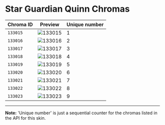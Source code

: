 # Star Guardian Quinn Chromas

| Chroma ID | Preview | Unique number |
|---|---|---|
| `133015` | ![133015](https://raw.communitydragon.org/latest/plugins/rcp-be-lol-game-data/global/default/v1/champion-chroma-images/133/133015.png) | 1 |
| `133016` | ![133016](https://raw.communitydragon.org/latest/plugins/rcp-be-lol-game-data/global/default/v1/champion-chroma-images/133/133016.png) | 2 |
| `133017` | ![133017](https://raw.communitydragon.org/latest/plugins/rcp-be-lol-game-data/global/default/v1/champion-chroma-images/133/133017.png) | 3 |
| `133018` | ![133018](https://raw.communitydragon.org/latest/plugins/rcp-be-lol-game-data/global/default/v1/champion-chroma-images/133/133018.png) | 4 |
| `133019` | ![133019](https://raw.communitydragon.org/latest/plugins/rcp-be-lol-game-data/global/default/v1/champion-chroma-images/133/133019.png) | 5 |
| `133020` | ![133020](https://raw.communitydragon.org/latest/plugins/rcp-be-lol-game-data/global/default/v1/champion-chroma-images/133/133020.png) | 6 |
| `133021` | ![133021](https://raw.communitydragon.org/latest/plugins/rcp-be-lol-game-data/global/default/v1/champion-chroma-images/133/133021.png) | 7 |
| `133022` | ![133022](https://raw.communitydragon.org/latest/plugins/rcp-be-lol-game-data/global/default/v1/champion-chroma-images/133/133022.png) | 8 |
| `133023` | ![133023](https://raw.communitydragon.org/latest/plugins/rcp-be-lol-game-data/global/default/v1/champion-chroma-images/133/133023.png) | 9 |

---

**Note:** 'Unique number' is just a sequential counter for the chromas listed in the API for this skin.